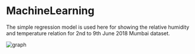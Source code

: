 # MachineLearning
The simple regression model is used here for showing the relative humidity and temperature relation for 2nd to 9th June 2018 Mumbai dataset. 

![graph](https://user-images.githubusercontent.com/32769743/41354786-7b93c986-6f3d-11e8-97d4-d38bc67393dc.png)

